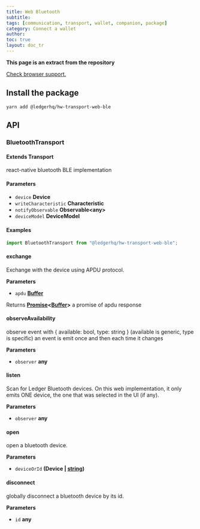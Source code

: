 ```yaml
---
title: Web Bluetooth
subtitle:
tags: [communication, transport, wallet, companion, package]
category: Connect a wallet
author:
toc: true
layout: doc_tr
---
```


**This page is an extract from the repository**

[Check browser support.](https://caniuse.com/web-bluetooth)

## Install the package

`yarn add @ledgerhq/hw-transport-web-ble`

## API

### BluetoothTransport

#### Extends Transport

react-native bluetooth BLE implementation

#### Parameters

-   `device` **Device**
-   `writeCharacteristic` **Characteristic**
-   `notifyObservable` **Observable&lt;any>**
-   `deviceModel` **DeviceModel**

#### Examples

```js
import BluetoothTransport from "@ledgerhq/hw-transport-web-ble";
```

#### exchange

Exchange with the device using APDU protocol.

**Parameters**

-   `apdu` **[Buffer](https://nodejs.org/api/buffer.html)**

Returns **[Promise](https://developer.mozilla.org/docs/Web/JavaScript/Reference/Global_Objects/Promise)&lt;[Buffer](https://nodejs.org/api/buffer.html)>** a promise of apdu response

#### observeAvailability

observe event with { available: bool, type: string }
(available is generic, type is specific)
an event is emit once and then each time it changes

**Parameters**

-   `observer` **any**

#### listen

Scan for Ledger Bluetooth devices.
On this web implementation, it only emits ONE device, the one that was selected in the UI (if any).

**Parameters**

-   `observer` **any**

#### open

open a bluetooth device.

**Parameters**

-   `deviceOrId` **(Device \| [string](https://developer.mozilla.org/docs/Web/JavaScript/Reference/Global_Objects/String))**

#### disconnect

globally disconnect a bluetooth device by its id.

**Parameters**

-   `id` **any**

